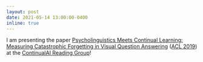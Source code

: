 ```yaml
---
layout: post
date: 2021-05-14 13:00:00-0400
inline: true
---
```


I am presenting the paper [Psycholinguistics Meets Continual Learning: Measuring Catastrophic Forgetting in Visual Question Answering](https://www.aclweb.org/anthology/P19-1350.pdf) ([ACL 2019](https://acl2019.org/EN/index.xhtml.html)) at the [ContinualAI Reading Group](https://www.continualai.org/reading_group/)!
